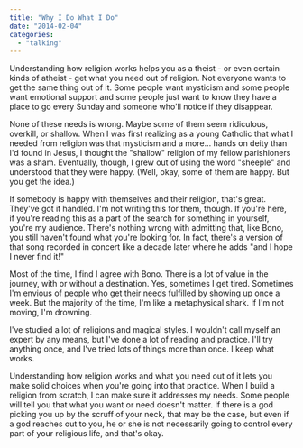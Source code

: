 ```yaml
---
title: "Why I Do What I Do"
date: "2014-02-04"
categories: 
  - "talking"
---
```


Understanding how religion works helps you as a theist - or even certain kinds of atheist - get what you need out of religion. Not everyone wants to get the same thing out of it. Some people want mysticism and some people want emotional support and some people just want to know they have a place to go every Sunday and someone who'll notice if they disappear.  
  
None of these needs is wrong. Maybe some of them seem ridiculous, overkill, or shallow. When I was first realizing as a young Catholic that what I needed from religion was that mysticism and a more... hands on deity than I'd found in Jesus, I thought the "shallow" religion of my fellow parishioners was a sham. Eventually, though, I grew out of using the word "sheeple" and understood that they were happy. (Well, okay, some of them are happy. But you get the idea.)  
  
If somebody is happy with themselves and their religion, that's great. They've got it handled. I'm not writing this for them, though. If you're here, if you're reading this as a part of the search for something in yourself, you're my audience. There's nothing wrong with admitting that, like Bono, you still haven't found what you're looking for. In fact, there's a version of that song recorded in concert like a decade later where he adds "and I hope I never find it!"  
  
Most of the time, I find I agree with Bono. There is a lot of value in the journey, with or without a destination. Yes, sometimes I get tired. Sometimes I'm envious of people who get their needs fulfilled by showing up once a week. But the majority of the time, I'm like a metaphysical shark. If I'm not moving, I'm drowning.  
  
I've studied a lot of religions and magical styles. I wouldn't call myself an expert by any means, but I've done a lot of reading and practice. I'll try anything once, and I've tried lots of things more than once. I keep what works.  
  
Understanding how religion works and what you need out of it lets you make solid choices when you're going into that practice. When I build a religion from scratch, I can make sure it addresses my needs. Some people will tell you that what you want or need doesn't matter. If there is a god picking you up by the scruff of your neck, that may be the case, but even if a god reaches out to you, he or she is not necessarily going to control every part of your religious life, and that's okay.
